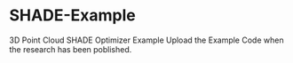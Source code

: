 # SHADE-Example
3D Point Cloud SHADE Optimizer Example
Upload the Example Code when the research has been poblished.

